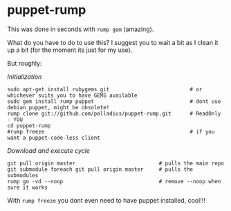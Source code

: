 puppet-rump
===========

This was done in seconds with `rump gem` (amazing).

What do you have to do to use this? I suggest you to wait a bit as I clean it 
up a bit (for the moment its just for my use).

But roughly:

*Initialization*

    sudo apt-get install rubygems git                          # or whichever suits you to have GEMS available
    sudo gem install rump puppet                               # dont use debian puppet, might be obsolete!
    rump clone git://github.com/palladius/puppet-rump.git      # ReadOnly - YOU
    cd puppet-rump
    #rump freeze                                               # if you want a puppet-code-less client

*Download and execute cycle*

    git pull origin master                           # pulls the main repo
    git submodule foreach git pull origin master     # pulls the submodules
    rump go -vd --noop                               # remove --noop when sure it works

With `rump freeze` you dont even need to have puppet installed, cool!!!
